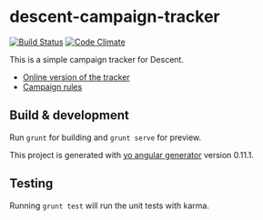 # descent-campaign-tracker

[![Build Status](https://secure.travis-ci.org/SirRagnar/descentCampaignTrackerApp.png?branch=master)](http://travis-ci.org/SirRagnar/descentCampaignTrackerApp) [![Code Climate](https://codeclimate.com/github/SirRagnar/descentCampaignTrackerApp/badges/gpa.svg)](https://codeclimate.com/github/SirRagnar/descentCampaignTrackerApp)

This is a simple campaign tracker for Descent.

* [Online version of the tracker](http://sirragnar.github.io/descentCampaignTrackerApp)
* [Campaign rules](https://images-cdn.fantasyflightgames.com/ffg_content/descent/descent-sea-of-blood-rules-web.pdf)

## Build & development

Run `grunt` for building and `grunt serve` for preview.

This project is generated with [yo angular generator](https://github.com/yeoman/generator-angular)
version 0.11.1.

## Testing

Running `grunt test` will run the unit tests with karma.

         
